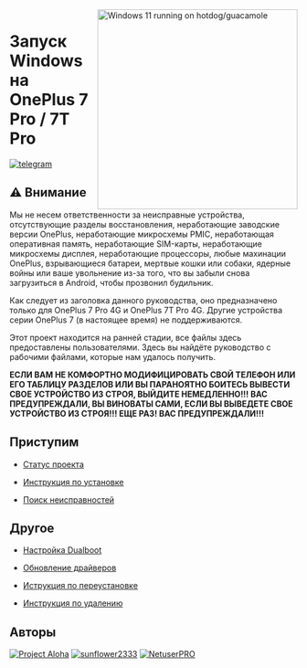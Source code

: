 <img align="right" src="https://github.com/n00b69/woa-op7/blob/main/op7.png" width="350" alt="Windows 11 running on hotdog/guacamole">

# Запуск Windows на OnePlus 7 Pro / 7T Pro
[![telegram](https://img.shields.io/badge/chat-telegram-brightgreen.svg?logo=telegram&style=flat-square)](https://t.me/oneplus7woa)


## ⚠️ Внимание
Мы не несем ответственности за неисправные устройства, отсутствующие разделы восстановления, неработающие заводские версии OnePlus, неработающие микросхемы PMIC, неработающая оперативная память, неработающие SIM-карты, неработающие микросхемы дисплея, неработающие процессоры, любые махинации OnePlus, взрывающиеся батареи, мертвые кошки или собаки, ядерные войны или ваше увольнение из-за того, что вы забыли снова загрузиться в Android, чтобы прозвонил будильник.


Как следует из заголовка данного руководства, оно предназначено только для OnePlus 7 Pro 4G и OnePlus 7T Pro 4G. Другие устройства серии OnePlus 7 (в настоящее время) не поддерживаются.

Этот проект находится на ранней стадии, все файлы здесь предоставлены пользователями. Здесь вы найдёте руководство с рабочими файлами, которые нам удалось получить. 

**ЕСЛИ ВАМ НЕ КОМФОРТНО МОДИФИЦИРОВАТЬ СВОЙ ТЕЛЕФОН ИЛИ ЕГО ТАБЛИЦУ РАЗДЕЛОВ ИЛИ ВЫ ПАРАНОЯТНО БОИТЕСЬ ВЫВЕСТИ СВОЕ УСТРОЙСТВО ИЗ СТРОЯ, ВЫЙДИТЕ НЕМЕДЛЕННО!!! ВАС ПРЕДУПРЕЖДАЛИ, ВЫ ВИНОВАТЫ САМИ, ЕСЛИ ВЫ ВЫВЕДЕТЕ СВОЕ УСТРОЙСТВО ИЗ СТРОЯ!!! ЕЩЕ РАЗ! ВАС ПРЕДУПРЕЖДАЛИ!!!**


## Приступим
- [Статус проекта](guide/status.md)

- [Инструкция по установке](guide/1-partition.md)

- [Поиск неисправностей](guide/troubleshooting.md)


## Другое
- [Настройка Dualboot](guide/dualboot-selection.md)

- [Обновление драйверов](guide/update.md)

- [Иструкция по переустановке](guide/reinstall.md)

- [Инструкция по удалению](guide/edl.md)


## Авторы
[<img alt="Project Aloha" src="https://images.weserv.nl/?url=https://avatars.githubusercontent.com/u/118143494?s=200&v=4&w=45&fit=cover&mask=circle&maxage=7d" />](https://github.com/Project-Aloha)
[<img alt="sunflower2333" src="https://images.weserv.nl/?url=https://avatars.githubusercontent.com/u/54024877?v=4&w=45&fit=cover&mask=circle&maxage=7d" />](https://github.com/sunflower2333)
[<img alt="NetuserPRO" src="https://images.weserv.nl/?url=https://avatars.githubusercontent.com/u/146433756?v=4&w=45&fit=cover&mask=circle&maxage=7d" />](https://github.com/NetuserPRO)
















